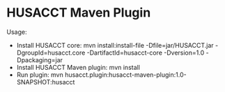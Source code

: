 # HUSACCT Maven Plugin

Usage:
 - Install HUSACCT core: mvn install:install-file -Dfile=jar/HUSACCT.jar -DgroupId=husacct.core -DartifactId=husacct-core -Dversion=1.0 -Dpackaging=jar
 - Install HUSACCT Maven plugin: mvn install
 - Run plugin: mvn husacct.plugin:husacct-maven-plugin:1.0-SNAPSHOT:husacct